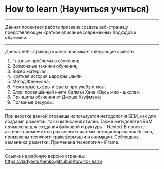 # **How to learn (Научиться учиться)**

---

Данная проектная работа призвана создать веб-страницу представляющую краткое описание современных подходов к обучению.

---

Данная веб-страница кратко описывает следующие аспекты:

1. Главные проблемы в обучении;
2. Возможные техники обучения;
3. Видео материал;
4. Краткая история Барбары Оакли;
5. Метод Фейнмана;
6. Некоторые цифры и факты про учебу и мозг;
7. Блок, посвящённый книге Салман Хана «Весь мир - школа»;
8. Принципы обучения от Джоша Кауфмана;
9. Полезные ресурсы.

---

При верстке данной страницы используется методология БЕМ, как для создания разметки, так и написания стилей. Также методология БЭМ применена для создания файловой структуры – Nested.
В проекте активно применяются различные системы позиционирования блоков, применены технологи трансформации и анимации. Соблюдена семантика разметки. Применена технология – iFrame.

---

Ссылка на рабочую версию страницы: https://vladyevtushenko.github.io/how-to-learn/
